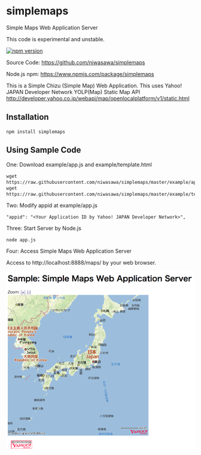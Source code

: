 # simplemaps
Simple Maps Web Application Server

This code is experimental and unstable.

[![npm version](https://badge.fury.io/js/simplemaps.svg)](https://badge.fury.io/js/simplemaps)

Source Code: https://github.com/niwasawa/simplemaps

Node.js npm: https://www.npmjs.com/package/simplemaps

This is a Simple Chizu (Simple Map) Web Application.
This uses Yahoo! JAPAN Developer Network YOLP(Map) Static Map API http://developer.yahoo.co.jp/webapi/map/openlocalplatform/v1/static.html

Installation
------------

```
npm install simplemaps
```

Using Sample Code
------------

One: Download example/app.js and example/template.html

```
wget https://raw.githubusercontent.com/niwasawa/simplemaps/master/example/app.js
wget https://raw.githubusercontent.com/niwasawa/simplemaps/master/example/template.html
```

Two: Modify appid at example/app.js

```
"appid": "<Your Application ID by Yahoo! JAPAN Developer Network>",
```

Three: Start Server by Node.js

```
node app.js
```

Four: Access Simple Maps Web Application Server

Access to http://localhost:8888/maps/ by your web browser.

![Sample: Simple Maps Web Application Server](https://github.com/niwasawa/simplemaps/raw/master/simplemap.png "Sample: Simple Maps Web Application Server")

